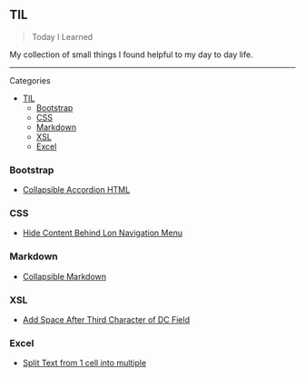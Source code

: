 ## TIL

> Today I Learned

My collection of small things I found helpful to my day to day life.

---
Categories

- [TIL](#til)
  - [Bootstrap](#bootstrap)
  - [CSS](#css)
  - [Markdown](#markdown)
  - [XSL](#xsl)
  - [Excel](#excel)

### Bootstrap

- [Collapsible Accordion HTML](bootstrap/collapsable_accordion_html.md)

### CSS

- [Hide Content Behind Lon Navigation Menu](CSS/hide_content_behind_long_nav_menu.md)

### Markdown

- [Collapsible Markdown](Markdown/collapsable_markdown.md)

### XSL

- [Add Space After Third Character of DC Field](XSL/add_space_after_third_character_dc_field.md)

### Excel

- [Split Text from 1 cell into multiple](Excel/text_split_function.md)
